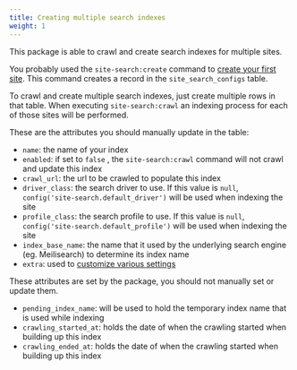 ```yaml
---
title: Creating multiple search indexes
weight: 1
---
```


This package is able to crawl and create search indexes for multiple sites.

You probably used the `site-search:create` command to [create your first site](/docs/laravel-site-search/v1/basic-usage/indexing-your-first-site). This command creates a record in the `site_search_configs` table.

To crawl and create multiple search indexes, just create multiple rows in that table. When executing `site-search:crawl` an indexing process for each of those sites will be performed.

These are the attributes you should manually update in the table:

- `name`: the name of your index
- `enabled`: if set to `false` , the `site-search:crawl` command will not crawl and update this index
- `crawl_url`: the url to be crawled to populate this index
- `driver_class`: the search driver to use. If this value is `null`, `config('site-search.default_driver')` will be used when indexing the site
- `profile_class`: the search profile to use. If this value is `null`, `config('site-search.default_profile')` will be used when indexing the site 
- `index_base_name`: the name that it used by the underlying search engine (eg. Meilisearch) to determine its index name
- `extra`: used to [customize various settings](/docs/laravel-site-search/v1/advanced-usage/customizing-meilisearch-settings)

These attributes are set by the package, you should not manually set or update them.

- `pending_index_name`: will be used to hold the temporary index name that is used while indexing
- `crawling_started_at`: holds the date of when the crawling started when building up this index
- `crawling_ended_at`: holds the date of when the crawling started when building up this index
